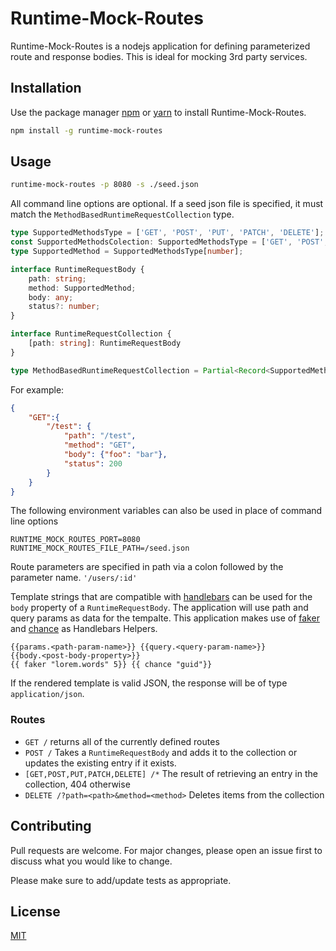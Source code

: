 # Runtime-Mock-Routes

Runtime-Mock-Routes is a nodejs application for defining parameterized route and response bodies. This is ideal for mocking 3rd party services.

## Installation

Use the package manager [npm](https://www.npmjs.com/) or [yarn](https://yarnpkg.com/) to install Runtime-Mock-Routes.

```bash
npm install -g runtime-mock-routes
```

## Usage

```bash
runtime-mock-routes -p 8080 -s ./seed.json
```

All command line options are optional. If a seed json file is specified, it must match the `MethodBasedRuntimeRequestCollection` type.

```typescript
type SupportedMethodsType = ['GET', 'POST', 'PUT', 'PATCH', 'DELETE'];
const SupportedMethodsColection: SupportedMethodsType = ['GET', 'POST', 'PUT', 'PATCH', 'DELETE'];
type SupportedMethod = SupportedMethodsType[number];

interface RuntimeRequestBody {
    path: string;
    method: SupportedMethod;
    body: any;
    status?: number;
}

interface RuntimeRequestCollection {
    [path: string]: RuntimeRequestBody
}

type MethodBasedRuntimeRequestCollection = Partial<Record<SupportedMethod, RuntimeRequestCollection>>;
```

For example:
```JSON
{
    "GET":{
        "/test": {
            "path": "/test",
            "method": "GET",
            "body": {"foo": "bar"},
            "status": 200
        }
    }
}
```

The following environment variables can also be used in place of command line options

```
RUNTIME_MOCK_ROUTES_PORT=8080
RUNTIME_MOCK_ROUTES_FILE_PATH=/seed.json
```

Route parameters are specified in path via a colon followed by the parameter name.
`'/users/:id'`

Template strings that are compatible with [handlebars](https://handlebarsjs.com/) can be used for the `body` property of a `RuntimeRequestBody`. The application will use path and query params as data for the tempalte. This application makes use of [faker](https://www.npmjs.com/package/faker) and [chance](https://www.npmjs.com/package/chance) as Handlebars Helpers.

```
{{params.<path-param-name>}} {{query.<query-param-name>}} 
{{body.<post-body-property>}}
{{ faker "lorem.words" 5}} {{ chance "guid"}}
```

If the rendered template is valid JSON, the response will be of type `application/json`.

### Routes
* `GET /` returns all of the currently defined routes 
* `POST /` Takes a `RuntimeRequestBody` and adds it to the collection or updates the existing entry if it exists.
* `[GET,POST,PUT,PATCH,DELETE] /*` The result of retrieving an entry in the collection, 404 otherwise
* `DELETE /?path=<path>&method=<method>` Deletes items from the collection

## Contributing
Pull requests are welcome. For major changes, please open an issue first to discuss what you would like to change.

Please make sure to add/update tests as appropriate.

## License
[MIT](https://choosealicense.com/licenses/mit/)